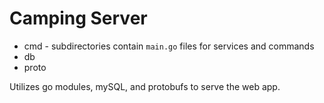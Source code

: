 # Camping Server

* cmd - subdirectories contain `main.go` files for services and commands
* db
* proto


Utilizes go modules, mySQL, and protobufs to serve the web app.